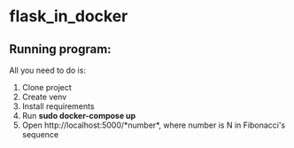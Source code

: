 # flask_in_docker
<h2>Running program:</h2>
<p>All you need to do is:</p>
<ol>
    <li>Clone project</li>
    <li>Create venv</li>
    <li>Install requirements</li>
    <li>Run <b>sudo docker-compose up</b></li>
    <li>Open http://localhost:5000/*number*, where number is N in Fibonacci's sequence</li>
</ol>